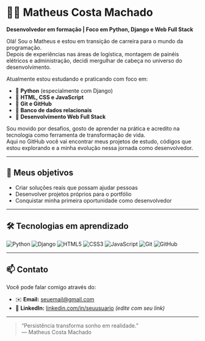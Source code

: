 # 👨‍💻 Matheus Costa Machado

**Desenvolvedor em formação | Foco em Python, Django e Web Full Stack**

Olá! Sou o Matheus e estou em transição de carreira para o mundo da programação.  
Depois de experiências nas áreas de logística, montagem de painéis elétricos e administração, decidi mergulhar de cabeça no universo do desenvolvimento.

Atualmente estou estudando e praticando com foco em:

- 🔹 **Python** (especialmente com Django)
- 🔹 **HTML, CSS e JavaScript**
- 🔹 **Git e GitHub**
- 🔹 **Banco de dados relacionais**
- 🔹 **Desenvolvimento Web Full Stack**

Sou movido por desafios, gosto de aprender na prática e acredito na tecnologia como ferramenta de transformação de vida.  
Aqui no GitHub você vai encontrar meus projetos de estudo, códigos que estou explorando e a minha evolução nessa jornada como desenvolvedor.

---

## 🚀 Meus objetivos

- Criar soluções reais que possam ajudar pessoas
- Desenvolver projetos próprios para o portfólio
- Conquistar minha primeira oportunidade como desenvolvedor

---

## 🛠️ Tecnologias em aprendizado

![Python](https://img.shields.io/badge/-Python-3776AB?style=flat&logo=python&logoColor=white)
![Django](https://img.shields.io/badge/-Django-092E20?style=flat&logo=django&logoColor=white)
![HTML5](https://img.shields.io/badge/-HTML5-E34F26?style=flat&logo=html5&logoColor=white)
![CSS3](https://img.shields.io/badge/-CSS3-1572B6?style=flat&logo=css3&logoColor=white)
![JavaScript](https://img.shields.io/badge/-JavaScript-F7DF1E?style=flat&logo=javascript&logoColor=black)
![Git](https://img.shields.io/badge/-Git-F05032?style=flat&logo=git&logoColor=white)
![GitHub](https://img.shields.io/badge/-GitHub-181717?style=flat&logo=github&logoColor=white)

---

## 📫 Contato

Você pode falar comigo através do:

- ✉️ **Email:** seuemail@gmail.com  
- 💼 **LinkedIn:** [linkedin.com/in/seuusuario](https://linkedin.com/in/seuusuario) *(edite com seu link)*

---

> “Persistência transforma sonho em realidade.”  
> — Matheus Costa Machado
